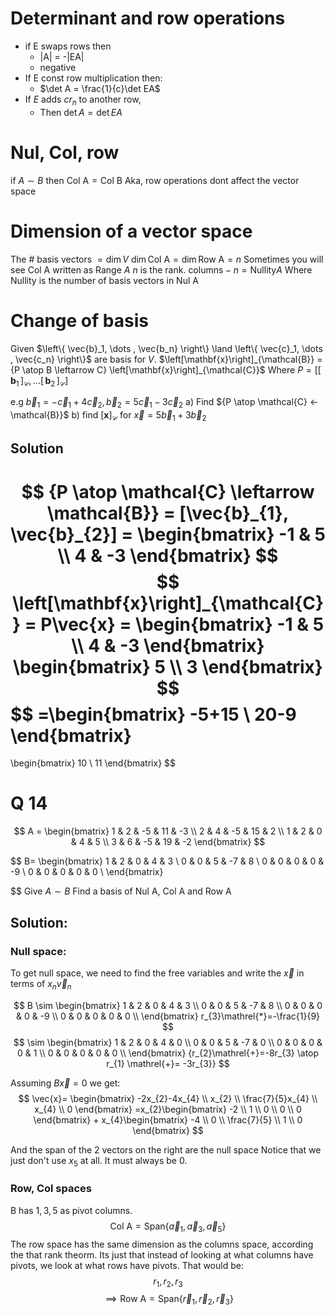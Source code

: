 # Determinant and row operations
- if E swaps rows then
	- |A| = -|EA|
	- negative
- If E const row multiplication then:
	- $\det A = \frac{1}{c}\det EA$
- If $E$ adds $cr_{n}$ to another row,
	- Then $\det A = \det EA$

# Nul, Col, row
if $A \sim B$ 
then $\text{Col A} = \text{Col B}$
Aka, row operations dont affect the vector space

# Dimension of a vector space
The # basis vectors $= \dim V$
$\dim \text{Col A} = \dim \text{Row A} = n$
 Sometimes you will see $\text{Col A}$ written as $\text{Range } A$
$n$ is the rank.
$\text{columns} -n =\text{Nullity} A$
Where $\text{Nullity}$ is the number of basis vectors in $\text{Nul A}$

# Change of basis
Given $\left\{ \vec{b}_1, \dots , \vec{b_n} \right\} \land \left\{ \vec{c}_1, \dots , \vec{c_n} \right\}$ are basis for $V$.
$\left[\mathbf{x}\right]_{\mathcal{B}} ={P \atop B \leftarrow C} \left[\mathbf{x}\right]_{\mathcal{C}}$
Where $P = \left[ \left[\,\mathbf{b}_1\,\right]_{\mathcal{C}},\dots \left[\,\mathbf{b}_2\,\right]_{\mathcal{C}} \right]$

 
e.g
$\vec{b}_{1} = -\vec{c}_{1}+4\vec{c}_{2}, \vec{b}_{2} = 5\vec{c}_{1}-3\vec{c}_{2}$
a) Find ${P \atop \mathcal{C} <- \mathcal{B}}$ 
b) find $\left[\mathbf{x}\right]_{\mathcal{C}}$ for $\vec{x} = 5\vec{b}_{1} + 3\vec{b}_{2}$

## Solution
$$
{P \atop \mathcal{C} \leftarrow \mathcal{B}} = [\vec{b}_{1}, \vec{b}_{2}] = \begin{bmatrix}
-1 & 5 \\
4 & -3
\end{bmatrix}
$$
$$
\left[\mathbf{x}\right]_{\mathcal{C}} = P\vec{x} = \begin{bmatrix}
-1 & 5 \\
4 & -3
\end{bmatrix}
\begin{bmatrix}
5 \\
3
\end{bmatrix}
$$
$$
=\begin{bmatrix}
-5+15 \\
20-9
\end{bmatrix}
=
\begin{bmatrix}
10 \\
11
\end{bmatrix}
$$ 

# Q 14
$$
A = \begin{bmatrix}
1 & 2 & -5 & 11 & -3 \\
2 & 4 & -5 & 15 & 2  \\
 1 & 2 & 0 & 4 & 5 \\
3 & 6 & -5 & 19 & -2
\end{bmatrix}
$$

$$
B=
\begin{bmatrix}
1 & 2 & 0 & 4 & 3 \\
0 & 0 & 5 & -7 & 8 \\
0 & 0 & 0 & 0 & -9 \\
0 & 0 & 0 & 0 & 0  \\
\end{bmatrix}

$$
Give $A \sim B$
Find a basis of $\text{Nul A}$,  $\text{Col A}$ and $\text{Row A}$


## Solution:
### Null space:
To get null space, we need to find the free variables and write the $\vec{x}$ in terms of $x_{n}\vec{v}_{n}$

$$
B \sim \begin{bmatrix}
1 & 2 & 0 & 4 & 3 \\
0 & 0 & 5 & -7 & 8 \\
0 & 0 & 0 & 0 & -9 \\
0 & 0 & 0 & 0 & 0  \\
\end{bmatrix}
r_{3}\mathrel{*}=-\frac{1}{9}
$$
$$
 \sim \begin{bmatrix}
1 & 2 & 0 & 4 & 0 \\
0 & 0 & 5 & -7 & 0 \\
0 & 0 & 0 & 0 & 1 \\
0 & 0 & 0 & 0 & 0  \\
\end{bmatrix}
{r_{2}\mathrel{+}=-8r_{3} \atop r_{1} \mathrel{+}= -3r_{3}}
$$


Assuming $B\vec{x} = 0$ we get:
$$
\vec{x}= \begin{bmatrix}
-2x_{2}-4x_{4} \\ 
x_{2} \\
\frac{7}{5}x_{4} \\
x_{4} \\
0
\end{bmatrix}
=x_{2}\begin{bmatrix}
-2 \\
1 \\
0 \\
0 \\
0
\end{bmatrix} + x_{4}\begin{bmatrix}
-4 \\
0 \\
\frac{7}{5} \\
1 \\
0
\end{bmatrix}
$$

And the span of the 2 vectors on the right are the null space
Notice that we just don't use $x_{5}$ at all. It must always be 0.

### Row, Col spaces
B has $1, 3, 5$ as pivot columns.
$$
\text{Col A} = \text{Span}\left\{
\vec{a}_{1},\vec{a}_{3},\vec{a}_{5}
\right\}
$$
The row space has the same dimension as the columns space, according the that rank theorm. Its just that instead of looking at what columns have pivots, we look at what rows have pivots. That would be:
$$
r_{1},r_{2},r_{3}
$$
$$
\implies \text{Row A} = \text{Span}\left\{
\vec{r}_{1},\vec{r}_{2},\vec{r}_{3}
\right\}
$$


